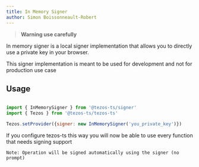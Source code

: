 ```yaml
---
title: In Memory Signer
author: Simon Boissonneault-Robert
---
```


> **Warning use carefully**

In memory signer is a local signer implementation that allows you to directly use a private key in your browser.

This signer implementation is meant to be used for development and not for production use case

## Usage 

```js

import { InMemorySigner } from '@tezos-ts/signer'
import { Tezos } from '@tezos-ts/tezos-ts'

Tezos.setProvider({signer: new InMemorySigner('you_private_key')})
```

If you configure tezos-ts this way you will now be able to use every function that needs signing support

`Note: Operation will be signed automatically using the signer (no prompt)`

